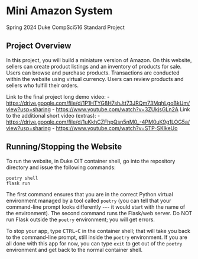 # Mini Amazon System

Spring 2024 Duke CompSci516 Standard Project

## Project Overview

In this project, you will build a miniature version of Amazon. On this website, sellers can create product listings and an inventory of products for sale. Users can browse and purchase products. Transactions are conducted within the website using virtual currency. Users can review products and sellers who fulfill their orders.

Link to the final project long demo video: - https://drive.google.com/file/d/1P1HTYG8H7shJtt73JRQm73MqhLgoBkUm/view?usp=sharing - https://www.youtube.com/watch?v=3ZUkjsGLn2A
Link to the additional short video (extras): - https://drive.google.com/file/d/1uKkhCZFhpQsn5nM0_-4PM0uK9g1LOG5a/view?usp=sharing - https://www.youtube.com/watch?v=STP-SKlkeUo

## Running/Stopping the Website

To run the website, in Duke OIT container shell, go into the repository
directory and issue the following commands:

```
poetry shell
flask run
```

The first command ensures that you are in the correct Python virtual
environment managed by a tool called `poetry` (you can tell that your
command-line prompt looks differently --- it would start with the name
of the environment). The second command runs the Flask/web server.
Do NOT run Flask outside the `poetry` environment; you will get
errors.

To stop your app, type <kbd>CTRL</kbd>-<kbd>C</kbd> in the container
shell; that will take you back to the command-line prompt, still
inside the `poetry` environment. If you are all done with this app for
now, you can type `exit` to get out of the `poetry` environment and
get back to the normal container shell.
